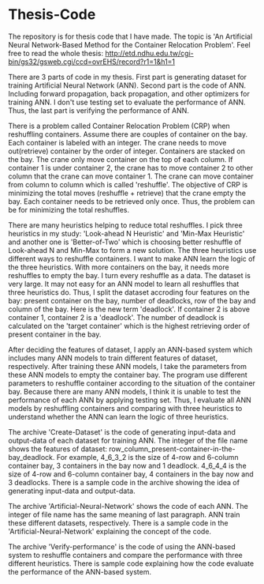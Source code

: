 # Thesis-Code
The repository is for thesis code that I have made. The topic is 'An Artificial Neural Network-Based Method for the Container Relocation Problem'. Feel free to read the whole thesis: http://etd.ndhu.edu.tw/cgi-bin/gs32/gsweb.cgi/ccd=ovrEHS/record?r1=1&h1=1

There are 3 parts of code in my thesis. First part is generating dataset for training Artificial Neural Network (ANN). Second part is the code of ANN. Including forward propagation, back propagation, and other optimizers for training ANN. I don't use testing set to evaluate the performance of ANN. Thus, the last part is verifying the performance of ANN.  

There is a problem called Container Relocation Problem (CRP) when reshuffling containers. Assume there are couples of container on the bay. Each container is labeled with an integer. The crane needs to move out(retrieve) container by the order of integer. Containers are stacked on the bay. The crane only move container on the top of each column. If container 1 is under container 2, the crane has to move container 2 to other column that the crane can move container 1. The crane can move container from column to column which is called 'reshuffle'. The objective of CRP is minimizing the total moves (reshuffle + retrieve) that the crane empty the bay. Each container needs to be retrieved only once. Thus, the problem can be for minimizing the total reshuffles. 

There are many heuristics helping to reduce total reshuffles. I pick three heuristics in my study: 'Look-ahead N Heuristic' and 'Min-Max  Heuristic' and another one is 'Better-of-Two' which is choosing better reshuffle of Look-ahead N and Min-Max to form a new solution. The three heuristics use different ways to reshuffle containers. I want to make ANN learn the logic of the three heuristics. With more containers on the bay, it needs more reshuffles to empty the bay. I turn every reshuffle as a data. The dataset is very large. It may not easy for an ANN model to learn all reshuffles that three heuristics do. Thus, I split the dataset accroding four features on the bay: present container on the bay, number of deadlocks, row of the bay and column of the bay. Here is the new term 'deadlock'. If container 2 is above container 1, container 2 is a 'deadlock'. The number of deadlock is calculated on the 'target container' which is the highest retrieving order of present container in the bay. 

After deciding the features of dataset, I apply an ANN-based system which includes many ANN models to train different features of dataset, respectively.  After training these ANN models, I take the parameters from these ANN models to empty the container bay. The program use different parameters to reshuffle container according to the situation of the container bay. Because there are many ANN models, I think it is unable to test the performance of each ANN by applying testing set. Thus, I evaluate all ANN models by reshuffling containers and comparing with three heuristics to understand whether the ANN can learn the logic of three heuristics. 

The archive 'Create-Dataset' is the code of generating input-data and output-data of each dataset for training ANN. The integer of the file name shows the features of dataset: row_column_present-container-in-the-bay_deadlock. For example, 4_6_3_2 is the size of 4-row and 6-column container bay, 3 containers in the bay now and 1 deadlock. 4_6_4_4 is the size of 4-row and 6-column container bay, 4 containers in the bay now and 3 deadlocks. There is a sample code in the archive showing the idea of generating input-data and output-data.

The archive 'Artificial-Neural-Network' shows the code of each ANN. The integer of file name has the same meaning of last paragraph. ANN train these different datasets, respectively. There is a sample code in the 'Artificial-Neural-Network' explaining the concept of the code. 

The archive 'Verify-performance' is the code of using the ANN-based system to reshuffle containers and compare the performance with three different heuristics. There is sample code explaining how the code evaluate the performance of the ANN-based system.  


